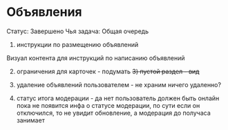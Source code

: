 # Объявления

Статус: Завершено
Чья задача: Общая очередь

1) инструкции по размещению объявлений

Визуал контента для инструкций по написанию объявлений

2) ограничения для карточек - подумать
~~3) пустой раздел - вид~~

4) удаление объявлений пользователем - не храним ничего удаленно?
5) статус итога модерации - да нет
пользователь должен быть онлайн пока не появится инфа о статусе модерации, по сути если он отключился, то не увидит обновление, а модерация до получаса занимает
